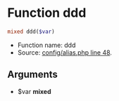 Function ddd
===========================





```php
mixed ddd($var)
```

* Function name: ddd
* Source: [config/alias.php line 48](https://github.com/PrestaShop/PrestaShop/blob/1.5.0.1/config/alias.php#L48).

Arguments
---------

* $var **mixed**

